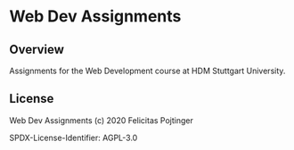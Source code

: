 # Web Dev Assignments

## Overview

Assignments for the Web Development course at HDM Stuttgart University.

## License

Web Dev Assignments (c) 2020 Felicitas Pojtinger

SPDX-License-Identifier: AGPL-3.0

